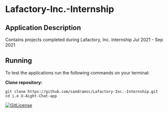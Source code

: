 # Lafactory-Inc.-Internship

## Application Description
Contains projects completed during Lafactory, Inc. internship Jul 2021 - Sep 2021

## Running

To test the applications run the following commands on your terminal:

**Clone repository:**

```
git clone https://github.com/sandramsc/Lafactory-Inc.-Internship.git
cd i.e U-Aight-Chat-app 
```

[![GitLicense](https://img.shields.io/badge/License-MIT-brown.svg)]((https://github.com/sandramsc/Lafactory-Inc.-Internship/blob/main/LICENSE)https://github.com/sandramsc/Lafactory-Inc.-Internship/blob/main/LICENSE)

